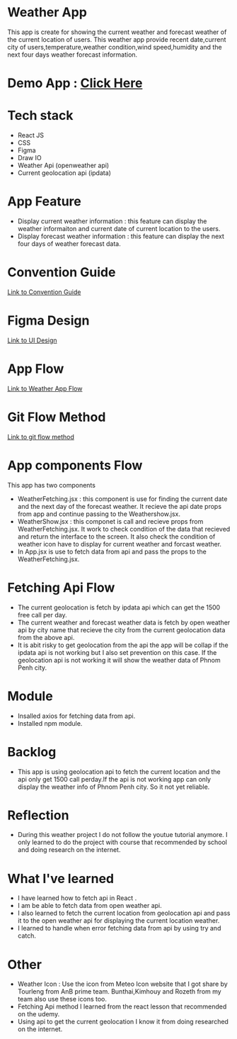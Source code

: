 # Weather App
This app is create for showing the current weather and forecast weather of the current location of users. This weather app provide recent date,current city of users,temperature,weather condition,wind speed,humidity and the next four days weather forecast information.

# Demo App : [Click Here](https://weather-app-host.vercel.app/)


# Tech stack

* React JS
* CSS
* Figma
* Draw IO
* Weather Api (openweather api)
* Current geolocation api (ipdata)

# App Feature
* Display current weather information : this feature can display the weather informaiton and current date of current location to the users.
* Display forecast weather information : this feature can display the next four days of weather forecast data.


# Convention Guide
[Link to Convention Guide](https://www.notion.so/WeatherApi-Convention-Guide-5db6fbfd4dcc4d28b457b5f5398d4cb7)


# Figma Design 
[Link to UI Design](https://www.figma.com/file/XL6vUYizTu2W3nUbv0qejz/Weather-App?type=design&node-id=0-1&mode=design&t=XCsmULcKuQuzm5CX-0)


# App Flow
[Link to Weather App Flow](https://app.diagrams.net/#G1N0Rg0wTM8OUvV3gcqLFCUq7mz_i6T7ml)

# Git Flow Method
[Link to git flow method](https://docs.google.com/document/d/1_74r6dCDrwL79QXPLyNDpatHkl4NZN-InLKdgvPzK_M/edit?usp=sharing)

# App components Flow
This app has two components <br>
* WeatherFetching.jsx : this component is use for finding the current date and the next day of the forecast weather. It recieve the api date props from app and continue passing to the Weathershow.jsx.
* WeatherShow.jsx : this componet is call and recieve props from WeatherFetching.jsx. It work to check condition of the data that recieved and return the interface to the screen. It also check the condition of weather icon have to display for current weather and forcast weather.
* In App.jsx is use to fetch data from api and pass the props to the WeatherFetching.jsx.

# Fetching Api Flow
* The current geolocation is fetch by ipdata api which can get the 1500 free call per day.
* The current weather and forecast weather data is fetch by open weather api by city name that recieve the city from the current geolocation data from the above api.
* It is abit risky to get geolocation from the api the app will be collap if the ipdata api is not working but I also set prevention on this case. If the geolocation api is not working it will show the weather data of Phnom Penh city.

# Module
* Insalled axios for fetching data from api.
* Installed npm module.

# Backlog
* This app is using geolocation api to fetch the current location and the api only get 1500 call perday.If the api 
  is not working app can only display the weather info of Phnom Penh city. So it not yet reliable.

# Reflection
 * During this weather project I do not follow the youtue tutorial anymore. I only learned to do the project with 
   course that recommended by school and doing research on the internet.
   
# What I've learned 
  * I have learned how to fetch api in React .
  * I am be able to fetch data from open weather api.
  * I also learned to fetch the current location from geolocation api and pass it to the open weather api for 
    displaying the current location weather.
  * I learned to handle when error fetching data from api by using try and catch.
    
# Other
* Weather Icon : Use the icon from Meteo Icon website that I got share by Tourleng from AnB prime team. 
  Bunthai,Kimhouy and Rozeth from my team also use these icons too.
* Fetching Api method I learned from the react lesson that recommended on the udemy.
* Using api to get the current geolocation I know it from doing researched on the internet. 
